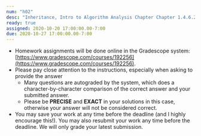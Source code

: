 ```yaml
---
num: "h02"
desc: "Inheritance, Intro to Algorithm Analysis Chapter Chapter 1.4.6.2, 2.1 - 2.2.1"
ready: true
assigned: 2020-10-20 17:00:00.00-7:00
due: 2020-10-27 17:00:00.00-7:00
---
```


* Homework assignments will be done online in the Gradescope system: [https://www.gradescope.com/courses/192256](https://www.gradescope.com/courses/192256).
* Please pay close attention to the instructions, especially when asking to provide the answer
	* Many questions are autograded by the system, which does a character-by-character comparison of the correct answer and your submitted answer.
	* Please be **PRECISE** and **EXACT** in your solutions in this case, otherwise your answer will not be considered correct.
* You may save your work at any time before the deadline (and I highly encourage this!). You may also resubmit your work any time before the deadline. We will only grade your latest submission.
